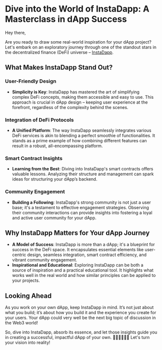 # Dive into the World of InstaDapp: A Masterclass in dApp Success

Hey there,

Are you ready to draw some real-world inspiration for your dApp project? Let's embark on an exploratory journey through one of the standout stars in the decentralized finance (DeFi) universe – [InstaDapp](https://github.com/Instadapp/all-things-instadapp).

## What Makes InstaDapp Stand Out?

### User-Friendly Design

- **Simplicity is Key**: InstaDapp has mastered the art of simplifying complex DeFi concepts, making them accessible and easy to use. This approach is crucial in dApp design – keeping user experience at the forefront, regardless of the complexity behind the scenes.

### Integration of DeFi Protocols

- **A Unified Platform**: The way InstaDapp seamlessly integrates various DeFi services is akin to blending a perfect smoothie of functionalities. It stands as a prime example of how combining different features can result in a robust, all-encompassing platform.

### Smart Contract Insights

- **Learning from the Best**: Diving into InstaDapp's smart contracts offers valuable lessons. Analyzing their structure and management can spark ideas for structuring your dApp’s backend.

### Community Engagement

- **Building a Following**: InstaDapp's strong community is not just a user base; it's a testament to effective engagement strategies. Observing their community interactions can provide insights into fostering a loyal and active user community for your dApp.

## Why InstaDapp Matters for Your dApp Journey

- **A Model of Success**: InstaDapp is more than a dApp; it's a blueprint for success in the DeFi space. It encapsulates essential elements like user-centric design, seamless integration, smart contract efficiency, and vibrant community engagement.
- **Inspirational and Educational**: Exploring InstaDapp can be both a source of inspiration and a practical educational tool. It highlights what works well in the real world and how similar principles can be applied to your projects.

## Looking Ahead

As you work on your own dApp, keep InstaDapp in mind. It’s not just about what you build; it’s about how you build it and the experience you create for your users. Your dApp could very well be the next big topic of discussion in the Web3 world!

So, dive into InstaDapp, absorb its essence, and let those insights guide you in creating a successful, impactful dApp of your own. 🌟👩‍💻🚀👨‍💻 Let's turn your vision into reality!
